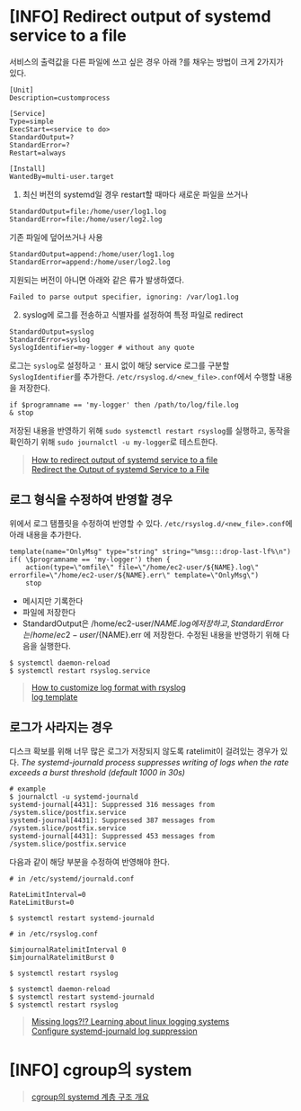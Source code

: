 # [INFO] Redirect output of systemd service to a file
서비스의 출력값을 다른 파일에 쓰고 싶은 경우 아래 ?를 채우는 방법이 크게 2가지가 있다.
```
[Unit]
Description=customprocess

[Service]
Type=simple
ExecStart=<service to do>
StandardOutput=?
StandardError=?
Restart=always

[Install]
WantedBy=multi-user.target
```
1. 최신 버전의 systemd일 경우
restart할 때마다 새로운 파일을 쓰거나
```
StandardOutput=file:/home/user/log1.log
StandardError=file:/home/user/log2.log
```
기존 파일에 덮어쓰거나 사용
```
StandardOutput=append:/home/user/log1.log
StandardError=append:/home/user/log2.log
```
지원되는 버전이 아니면 아래와 같은 류가 발생하였다.
```
Failed to parse output specifier, ignoring: /var/log1.log
```
2. syslog에 로그를 전송하고 식별자를 설정하여 특정 파일로 redirect
```
StandardOutput=syslog
StandardError=syslog
SyslogIdentifier=my-logger # without any quote
```
로그는 `syslog`로 설정하고 `'` 표시 없이 해당 service 로그를 구분할 `SyslogIdentifier`를 추가한다.
`/etc/rsyslog.d/<new_file>.conf`에서 수행할 내용을 저장한다.
```
if $programname == 'my-logger' then /path/to/log/file.log
& stop
```
저장된 내용을 반영하기 위해 `sudo systemctl restart rsyslog`를 실행하고, 동작을 확인하기 위해 `sudo journalctl -u my-logger`로 테스트한다.

> [How to redirect output of systemd service to a file](https://stackoverflow.com/questions/37585758/how-to-redirect-output-of-systemd-service-to-a-file)  
	[Redirect the Output of systemd Service to a File
](https://www.baeldung.com/linux/redirect-systemd-output-to-file)

## 로그 형식을 수정하여 반영할 경우
위에서 로그 탬플릿을 수정하여 반영할 수 있다. `/etc/rsyslog.d/<new_file>.conf`에 아래 내용을 추가한다.
```
template(name="OnlyMsg" type="string" string="%msg:::drop-last-lf%\n")
if( \$programname == 'my-logger') then {
	action(type=\"omfile\" file=\"/home/ec2-user/${NAME}.log\" errorfile=\"/home/ec2-user/${NAME}.err\" template=\"OnlyMsg\")
	stop
```
- 메시지만 기록한다
- 파일에 저장한다
- StandardOutput은 /home/ec2-user/${NAME}.log에 저장하고, StandardError는 /home/ec2-user/${NAME}.err 에 저장한다.
수정된 내용을 반영하기 위해 다음을 실행한다.
```console
$ systemctl daemon-reload
$ systemctl restart rsyslog.service
```
> [How to customize log format with rsyslog](https://www.suse.com/support/kb/doc/?id=000019760)  
	[log template](https://selivan.github.io/2017/02/07/rsyslog-log-forward-save-filename-handle-multi-line-failover.html)

## 로그가 사라지는 경우
디스크 확보를 위해 너무 많은 로그가 저장되지 않도록 ratelimit이 걸려있는 경우가 있다. *The systemd-journald process suppresses writing of logs when the rate exceeds a burst threshold (default 1000 in 30s)*
```
# example
$ journalctl -u systemd-journald
systemd-journal[4431]: Suppressed 316 messages from /system.slice/postfix.service
systemd-journal[4431]: Suppressed 387 messages from /system.slice/postfix.service
systemd-journal[4431]: Suppressed 453 messages from /system.slice/postfix.service
```

다음과 같이 해당 부분을 수정하여 반영해야 한다.
```
# in /etc/systemd/journald.conf

RateLimitInterval=0
RateLimitBurst=0

$ systemctl restart systemd-journald
```
```
# in /etc/rsyslog.conf

$imjournalRatelimitInterval 0
$imjournalRatelimitBurst 0

$ systemctl restart rsyslog
```
```
$ systemctl daemon-reload
$ systemctl restart systemd-journald
$ systemctl restart rsyslog
```
> [Missing logs?!? Learning about linux logging systems](https://nickcanzoneri.com/centos/logging/journald/rsyslog/2017/08/18/losing-log-messages.html)  
	[Configure systemd-journald log suppression](https://support.f5.com/csp/article/K70501143)
	
# [INFO] cgroup의 system
> [cgroup의 systemd 계층 구조 개요](https://access.redhat.com/documentation/ko-kr/red_hat_enterprise_linux/9/html/managing_monitoring_and_updating_the_kernel/con_overview-of-systemd-hierarchy-for-cgroups_assembly_using-systemd-to-manage-resources-used-by-applications)
